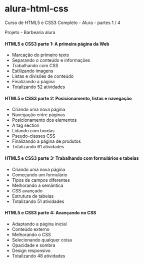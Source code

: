 # alura-html-css

Curso de HTML5 e CSS3 Completo - Alura - partes 1 / 4 

Projeto - Barbearia alura 

#### HTML5 e CSS3 parte 1: A primeira página da Web
* Marcação do primeiro texto
* Separando o conteúdo e informações
* Trabalhando com CSS
* Estilizando imagens
* Listas e divisões de conteúdo
* Finalizando a página
* Totalizando 52 atividades

#### HTML5 e CSS3 parte 2: Posicionamento, listas e navegação
* Criando uma nova página
* Navegação entre páginas
* Posicionamento dos elementos
* A tag section
* Lidando com bordas
* Pseudo-classes CSS
* Finalizando a página de produtos
* Totalizando 61 atividades

#### HTML5 e CSS3 parte 3: Trabalhando com formulários e tabelas
* Criando uma nova página
* Começando um formulário
* Tipos de campos diferentes
* Melhorando a semântica
* CSS avançado
* Estrutura de tabelas
* Totalizando 51 atividades

#### HTML5 e CSS3 parte 4: Avançando no CSS
* Adaptando a página inicial
* Conteúdo externo
* Melhorando o CSS
* Selecionando qualquer coisa
* Opacidade e sombra
* Design responsivo
* Totalizando 48 atividades
